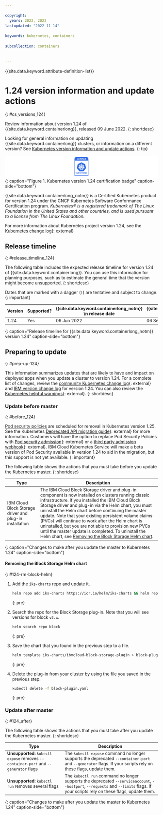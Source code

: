 ```yaml
---

copyright: 
  years: 2022, 2022
lastupdated: "2022-11-14"

keywords: kubernetes, containers

subcollection: containers


---
```


{{site.data.keyword.attribute-definition-list}}


# 1.24 version information and update actions
{: #cs_versions_124}

Review information about version 1.24 of {{site.data.keyword.containerlong}}, released 09 June 2022.
{: shortdesc}

Looking for general information on updating {{site.data.keyword.containerlong}} clusters, or information on a different version? See [Kubernetes version information and update actions](/docs/containers?topic=containers-cs_versions).
{: tip}

![This badge indicates Kubernetes version 1.24 certification for {{site.data.keyword.containerlong_notm}}](images/certified-kubernetes-color.svg){: caption="Figure 1. Kubernetes version 1.24 certification badge" caption-side="bottom"} 

{{site.data.keyword.containerlong_notm}} is a Certified Kubernetes product for version 1.24 under the CNCF Kubernetes Software Conformance Certification program. _Kubernetes® is a registered trademark of The Linux Foundation in the United States and other countries, and is used pursuant to a license from The Linux Foundation._



For more information about Kubernetes project version 1.24, see the [Kubernetes change log](https://kubernetes.io/releases/notes/.){: external}

## Release timeline 
{: #release_timeline_124}

The following table includes the expected release timeline for version 1.24 of {{site.data.keyword.containerlong}}. You can use this information for planning purposes, such as to estimate the general time that the version might become unsupported. 
{: shortdesc}

Dates that are marked with a dagger (`†`) are tentative and subject to change.
{: important}

|  Version | Supported? | {{site.data.keyword.containerlong_notm}} \n release date | {{site.data.keyword.containerlong_notm}} \n unsupported date |
|------|------|----------|----------|
| 1.24 | Yes | 09 Jun 2022 | 06 Sept 2023 `†` |
{: caption="Release timeline for {{site.data.keyword.containerlong_notm}} version 1.24" caption-side="bottom"}

## Preparing to update
{: #prep-up-124}

This information summarizes updates that are likely to have and impact on deployed apps when you update a cluster to version 1.24. For a complete list of changes, review the [community Kubernetes change log](https://github.com/kubernetes/kubernetes/blob/master/CHANGELOG/CHANGELOG-1.24.md){: external} and [IBM version change log](/docs/containers?topic=containers-changelog_124) for version 1.24. You can also review the [Kubernetes helpful warnings](https://kubernetes.io/blog/2020/09/03/warnings/){: external}. 
{: shortdesc}

### Update before master
{: #before_124}

[Pod security policies](https://kubernetes.io/docs/concepts/security/pod-security-policy/) are scheduled for removal in Kubernetes version 1.25. See the Kubernetes [Deprecated API migration guide](https://kubernetes.io/docs/reference/using-api/deprecation-guide/#psp-v125){: external} for more information. Customers will have the option to replace Pod Security Policies with [Pod security admission](https://kubernetes.io/docs/concepts/security/pod-security-admission/){: external} or a [third party admission webhook](https://kubernetes.io/docs/reference/access-authn-authz/extensible-admission-controllers/){: external}. IBM Cloud Kubernetes Service will make a beta version of Pod Security available in version 1.24 to aid in the migration, but this support is not yet available.
{: important}

The following table shows the actions that you must take before you update the Kubernetes master.
{: shortdesc}

| Type | Description|
| --- | --- |
| IBM Cloud Block Storage driver and plug-in installation | The IBM Cloud Block Storage driver and plug-in component is now installed on clusters running classic infrastructure. If you installed the IBM Cloud Block Storage driver and plug-in via the Helm chart, you must uninstall the Helm chart before continuing the master update. Note that your existing persistent volume claims (PVCs) will continue to work after the Helm chart is uninstalled, but you are not able to provision new PVCs until the master update is completed. To uninstall the Helm chart, see [Removing the Block Storage Helm chart](#124-rm-block-helm). |
{: caption="Changes to make after you update the master to Kubernetes 1.24" caption-side="bottom"}

#### Removing the Block Storage Helm chart
{: #124-rm-block-helm}

1. Add the `iks-charts` repo and update it.
    ```sh
    helm repo add iks-charts https://icr.io/helm/iks-charts && helm repo update
    ```
    {: pre}

1. Search the repo for the Block Storage plug-in. Note that you will see versions for block `v2.x`.
    ```sh
    helm search repo block
    ```
    {: pre}
    
    
1. Save the chart that you found in the previous step to a file.
    ```sh
    helm template iks-charts/ibmcloud-block-storage-plugin > block-plugin.yaml
    ```
    {: pre}
    
    
1. Delete the plug-in from your cluster by using the file you saved in the previous step.
    ```sh
    kubectl delete -f block-plugin.yaml
    ```
    {: pre}

### Update after master
{: #124_after}

The following table shows the actions that you must take after you update the Kubernetes master.
{: shortdesc}

| Type | Description|
| --- | --- |
| **Unsupported:** `kubectl expose` removes `--container-port` and `--generator` flags | The `kubectl expose` command no longer supports the deprecated `--container-port` and `--generator` flags. If your scripts rely on these flags, update them. |
| **Unsupported:** `kubectl run` removes several flags | The `kubectl run` command no longer supports the deprecated `--serviceaccount`, `--hostport`, `--requests` and `--limits` flags. If your scripts rely on these flags, update them. |
{: caption="Changes to make after you update the master to Kubernetes 1.24" caption-side="bottom"}


